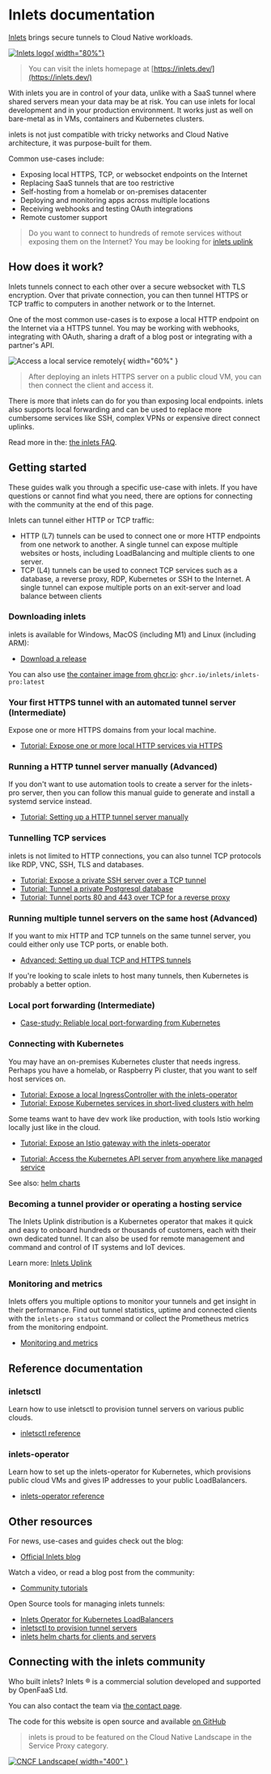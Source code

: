 # Inlets documentation

[Inlets](https://inlets.dev) brings secure tunnels to Cloud Native workloads.

[![Inlets logo](/images/inlets-hero.png){ width="80%"}](https://inlets.dev/)

> You can visit the inlets homepage at [https://inlets.dev/](https://inlets.dev/)

With inlets you are in control of your data, unlike with a SaaS tunnel where shared servers mean your data may be at risk. You can use inlets for local development and in your production environment. It works just as well on bare-metal as in VMs, containers and Kubernetes clusters.

inlets is not just compatible with tricky networks and Cloud Native architecture, it was purpose-built for them.

Common use-cases include:

* Exposing local HTTPS, TCP, or websocket endpoints on the Internet
* Replacing SaaS tunnels that are too restrictive
* Self-hosting from a homelab or on-premises datacenter
* Deploying and monitoring apps across multiple locations
* Receiving webhooks and testing OAuth integrations
* Remote customer support

> Do you want to connect to hundreds of remote services without exposing them on the Internet? You may be looking for [inlets uplink](https://docs.inlets.dev/uplink/overview/)

## How does it work?

Inlets tunnels connect to each other over a secure websocket with TLS encryption. Over that private connection, you can then tunnel HTTPS or TCP traffic to computers in another network or to the Internet.

One of the most common use-cases is to expose a local HTTP endpoint on the Internet via a HTTPS tunnel. You may be working with webhooks, integrating with OAuth, sharing a draft of a blog post or integrating with a partner's API.

![Access a local service remotely](https://inlets.dev/images/quick.png){ width="60%" }

> After deploying an inlets HTTPS server on a public cloud VM, you can then connect the client and access it.

There is more that inlets can do for you than exposing local endpoints. inlets also supports local forwarding and can be used to replace more cumbersome services like SSH, complex VPNs or expensive direct connect uplinks.

Read more in the: [the inlets FAQ](/reference/faq/).

## Getting started

These guides walk you through a specific use-case with inlets. If you have questions or cannot find what you need, there are options for connecting with the community at the end of this page.

Inlets can tunnel either HTTP or TCP traffic:

* HTTP (L7) tunnels can be used to connect one or more HTTP endpoints from one network to another. A single tunnel can expose multiple websites or hosts, including LoadBalancing and multiple clients to one server.
* TCP (L4) tunnels can be used to connect TCP services such as a database, a reverse proxy, RDP, Kubernetes or SSH to the Internet. A single tunnel can expose multiple ports on an exit-server and load balance between clients

### Downloading inlets

inlets is available for Windows, MacOS (including M1) and Linux (including ARM):

* [Download a release](https://github.com/inlets/inlets-pro/releases)

You can also use [the container image from ghcr.io](https://github.com/orgs/inlets/packages/container/package/inlets-pro): `ghcr.io/inlets/inlets-pro:latest`

### Your first HTTPS tunnel with an automated tunnel server (Intermediate)

Expose one or more HTTPS domains from your local machine.

* [Tutorial: Expose one or more local HTTP services via HTTPS](https://inlets.dev/blog/2021/08/08/private-tunnel.html)

### Running a HTTP tunnel server manually (Advanced)

If you don't want to use automation tools to create a server for the inlets-pro server, then you can follow this manual guide to generate and install a systemd service instead.

* [Tutorial: Setting up a HTTP tunnel server manually](/tutorial/manual-http-server/)

### Tunnelling TCP services

inlets is not limited to HTTP connections, you can also tunnel TCP protocols like RDP, VNC, SSH, TLS and databases.

* [Tutorial: Expose a private SSH server over a TCP tunnel](/tutorial/ssh-tcp-tunnel/)
* [Tutorial: Tunnel a private Postgresql database](/tutorial/postgresql-tcp-tunnel/)
* [Tutorial: Tunnel ports 80 and 443 over TCP for a reverse proxy](https://docs.inlets.dev/tutorial/caddy-http-tunnel/)

### Running multiple tunnel servers on the same host (Advanced)

If you want to mix HTTP and TCP tunnels on the same tunnel server, you could either only use TCP ports, or enable both.

* [Advanced: Setting up dual TCP and HTTPS tunnels](/tutorial/dual-tunnels/)

If you're looking to scale inlets to host many tunnels, then Kubernetes is probably a better option.

### Local port forwarding (Intermediate)

* [Case-study: Reliable local port-forwarding from Kubernetes](https://inlets.dev/blog/2021/04/13/local-port-forwarding-kubernetes.html)

### Connecting with Kubernetes

You may have an on-premises Kubernetes cluster that needs ingress. Perhaps you have a homelab, or Raspberry Pi cluster, that you want to self host services on.

* [Tutorial: Expose a local IngressController with the inlets-operator](/tutorial/kubernetes-ingress/)
* [Tutorial: Expose Kubernetes services in short-lived clusters with helm](https://inlets.dev/blog/2021/07/08/short-lived-clusters.html)

Some teams want to have dev work like production, with tools Istio working locally just like in the cloud.

* [Tutorial: Expose an Istio gateway with the inlets-operator](/tutorial/istio-gateway)

* [Tutorial: Access the Kubernetes API server from anywhere like managed service](/tutorial/kubernetes-api-server/)

See also: [helm charts](https://github.com/inlets/inlets-pro/tree/master/chart)

### Becoming a tunnel provider or operating a hosting service

The Inlets Uplink distribution is a Kubernetes operator that makes it quick and easy to onboard hundreds or thousands of customers, each with their own dedicated tunnel. It can also be used for remote management and command and control of IT systems and IoT devices.

Learn more: [Inlets Uplink](https://docs.inlets.dev/uplink/overview/)

### Monitoring and metrics

Inlets offers you multiple options to monitor your tunnels and get insight in their performance. Find out tunnel statistics, uptime and connected clients with the `inlets-pro status` command or collect the Prometheus metrics from the monitoring endpoint.

* [Monitoring and metrics](/tutorial/monitoring-and-metrics)

## Reference documentation

### inletsctl

Learn how to use inletsctl to provision tunnel servers on various public clouds.

* [inletsctl reference](/reference/inletsctl/)

### inlets-operator

Learn how to set up the inlets-operator for Kubernetes, which provisions public cloud VMs and gives IP addresses to your public LoadBalancers.

* [inlets-operator reference](/reference/inlets-operator/)

## Other resources

For news, use-cases and guides check out the blog:

* [Official Inlets blog](https://inlets.dev/blog/)

Watch a video, or read a blog post from the community:

* [Community tutorials](/tutorial/community/)

Open Source tools for managing inlets tunnels:

* [Inlets Operator for Kubernetes LoadBalancers](https://github.com/inlets/inlets-operator)
* [inletsctl to provision tunnel servers](https://github.com/inlets/inletsctl)
* [inlets helm charts for clients and servers](https://github.com/inlets/inlets-pro/tree/master/chart)

## Connecting with the inlets community

Who built inlets? Inlets &reg; is a commercial solution developed and supported by OpenFaaS Ltd.

You can also contact the team via [the contact page](https://inlets.dev/contact).

The code for this website is open source and available [on GitHub](https://github.com/inlets/docs.inlets.dev/)

> inlets is proud to be featured on the Cloud Native Landscape in the Service Proxy category.

[![CNCF Landscape](/images/cncf-landscape-left-logo.svg){ width="400" }](https://landscape.cncf.io/)
